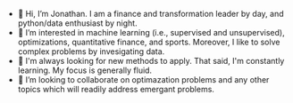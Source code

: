 - 👋 Hi, I’m Jonathan. I am a finance and transformation leader by day, and python/data enthusiast by night.
- 👀 I’m interested in machine learning (i.e., supervised and unsupervised), optimizations, quantitative finance, and sports. Moreover, I like to solve complex problems by invesigating data.
- 🌱 I'm always looking for new methods to apply. That said, I'm constantly learning. My focus is generally fluid.
- 💞️ I’m looking to collaborate on optimazation problems and any other topics which will readily address emergant problems.

<!---
bjeaneus/bjeaneus is a ✨ special ✨ repository because its `README.md` (this file) appears on your GitHub profile.
You can click the Preview link to take a look at your changes.
--->
